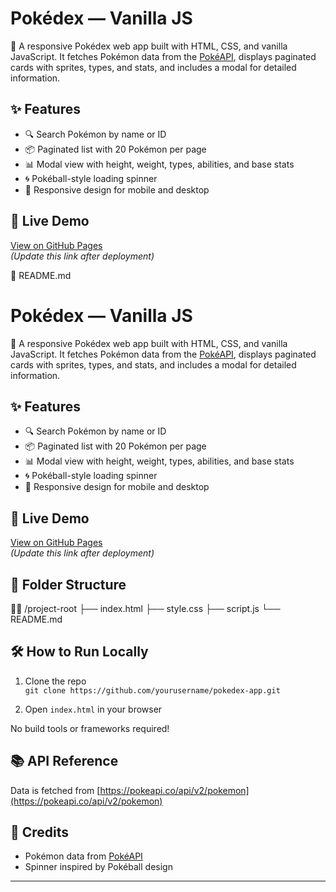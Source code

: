 # Pokédex — Vanilla JS

🧭 A responsive Pokédex web app built with HTML, CSS, and vanilla JavaScript. It fetches Pokémon data from the [PokéAPI](https://pokeapi.co/), displays paginated cards with sprites, types, and stats, and includes a modal for detailed information.

## ✨ Features

- 🔍 Search Pokémon by name or ID
- 📦 Paginated list with 20 Pokémon per page
- 📊 Modal view with height, weight, types, abilities, and base stats
- 🌀 Pokéball-style loading spinner
- 📱 Responsive design for mobile and desktop

## 🚀 Live Demo

[View on GitHub Pages](https://yourusername.github.io/your-repo-name/)  
*(Update this link after deployment)*


📘 README.md
# Pokédex — Vanilla JS

🧭 A responsive Pokédex web app built with HTML, CSS, and vanilla JavaScript. It fetches Pokémon data from the [PokéAPI](https://pokeapi.co/), displays paginated cards with sprites, types, and stats, and includes a modal for detailed information.

## ✨ Features

- 🔍 Search Pokémon by name or ID
- 📦 Paginated list with 20 Pokémon per page
- 📊 Modal view with height, weight, types, abilities, and base stats
- 🌀 Pokéball-style loading spinner
- 📱 Responsive design for mobile and desktop

## 🚀 Live Demo

[View on GitHub Pages](https://yourusername.github.io/your-repo-name/)  
*(Update this link after deployment)*

## 📁 Folder Structure


/project-root ├── index.html ├── style.css ├── script.js └── README.md


## 🛠️ How to Run Locally

1. Clone the repo  
   `git clone https://github.com/yourusername/pokedex-app.git`

2. Open `index.html` in your browser

No build tools or frameworks required!

## 📚 API Reference

Data is fetched from [https://pokeapi.co/api/v2/pokemon](https://pokeapi.co/api/v2/pokemon)

## 🙌 Credits

- Pokémon data from [PokéAPI](https://pokeapi.co/)
- Spinner inspired by Pokéball design

---

